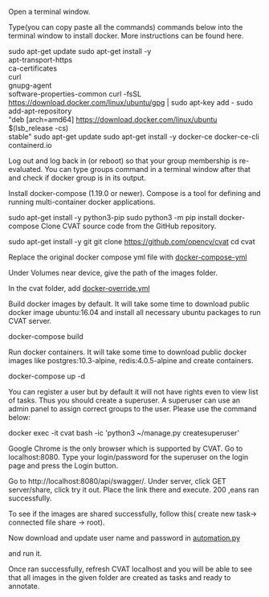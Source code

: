 Open a terminal window.

Type(you can copy paste all the commands) commands below into the terminal window to install docker. More instructions can be found here.



sudo apt-get update
sudo apt-get install -y \
  apt-transport-https \
  ca-certificates \
  curl \
  gnupg-agent \
  software-properties-common
curl -fsSL https://download.docker.com/linux/ubuntu/gpg | sudo apt-key add -
sudo add-apt-repository \
  "deb [arch=amd64] https://download.docker.com/linux/ubuntu \
  $(lsb_release -cs) \
  stable"
sudo apt-get update
sudo apt-get install -y docker-ce docker-ce-cli containerd.io


Log out and log back in (or reboot) so that your group membership is re-evaluated. You can type groups command in a terminal window after that and check if docker group is in its output.


Install docker-compose (1.19.0 or newer). Compose is a tool for defining and running multi-container docker applications.

sudo apt-get install -y python3-pip
sudo python3 -m pip install docker-compose
Clone CVAT source code from the GitHub repository.

sudo apt-get install -y git
git clone https://github.com/opencv/cvat
cd cvat


Replace the original docker compose yml file with <a href="https://github.com/Sreedeepthinukala/CVAT/blob/master/docker-compose.yml">docker-compose-yml</a></p>
Under Volumes near device, give the path of the images folder.

In the cvat folder, add <a href="https://github.com/Sreedeepthinukala/CVAT/blob/master/docker-compose.override.yml">docker-override.yml</a></p> 


Build docker images by default. It will take some time to download public docker image ubuntu:16.04 and install all necessary ubuntu packages to run CVAT server.

docker-compose build

Run docker containers. It will take some time to download public docker images like postgres:10.3-alpine, redis:4.0.5-alpine and create containers.

docker-compose up -d

You can register a user but by default it will not have rights even to view list of tasks. Thus you should create a superuser. A superuser can use an admin panel to assign correct groups to the user. Please use the command below:

docker exec -it cvat bash -ic 'python3 ~/manage.py createsuperuser'

Google Chrome is the only browser which is supported by CVAT. Go to localhost:8080. Type your login/password for the superuser on the login page and press the Login button.

Go to http://localhost:8080/api/swagger/. Under server, click GET server/share, click try it out. Place the link there and execute. 200 ,eans ran successfully.

To see if the images are shared successfully, follow this( create new task-> connected file share -> root).

Now download and update user name and password in <a href="https://github.com/Sreedeepthinukala/CVAT/blob/master/cvat_automation.py">automation.py</a></p>and run it. 

Once ran successfully, refresh CVAT localhost and you will be able to see that all images in the given folder are created as tasks and ready to annotate.




